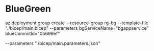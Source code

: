 # BlueGreen

az deployment group create --resource-group rg-bg --template-file "./bicep/main.bicep" --parameters bgServiceName="bgappservice" blueCommitId="0b699ef"



--parameters "./bicep/main.parameters.json"
